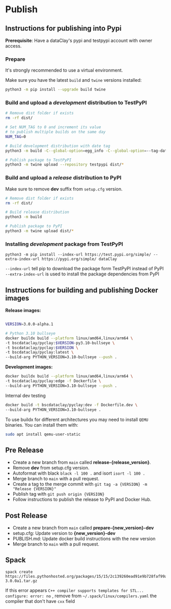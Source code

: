 # Publish

## Instructions for publishing into Pypi

**Prerequisite**: Have a dataClay's pypi and testpypi account with owner access.

### Prepare

It's strongly recommended to use a virtual environment.

Make sure you have the latest `build` and `twine` versions installed:

```bash
python3 -m pip install --upgrade build twine
```

### Build and upload a *development* distribution to TestPyPI

```bash
# Remove dist folder if exists
rm -rf dist/

# Set NUM_TAG to 0 and increment its value 
# to publish multiple builds on the same day
NUM_TAG=0

# Build development distribution with date tag
python3 -m build -C--global-option=egg_info -C--global-option=--tag-date -C--global-option=--tag-build=$NUM_TAG

# Publish package to TestPyPI
python3 -m twine upload --repository testpypi dist/*
```

### Build and upload a *release* distribution to PyPI

Make sure to remove **dev** suffix from `setup.cfg` version.

```bash
# Remove dist folder if exists
rm -rf dist/

# Build release distribution
python3 -m build

# Publish package to PyPI
python3 -m twine upload dist/*
```

### Installing *development* package from TestPyPI

```
python3 -m pip install --index-url https://test.pypi.org/simple/ --extra-index-url https://pypi.org/simple/ dataClay
```

`--index-url` tell pip to download the package form TestPyPI instead of PyPI
`--extra-index-url` is used to install the package dependencies from PyPI


## Instructions for building and publishing Docker images

**Release images:**

``` bash

VERSION=3.0.0-alpha.1

# Python 3.10 bullseye
docker buildx build --platform linux/amd64,linux/arm64 \
-t bscdataclay/pyclay:$VERSION-py3.10-bullseye \
-t bscdataclay/pyclay:$VERSION \
-t bscdataclay/pyclay:latest \
--build-arg PYTHON_VERSION=3.10-bullseye --push .
```

<!-- NOT SUPPORTED```bash
# Python 3.10 alpine
docker buildx build --platform linux/amd64,linux/arm64 \
-t bscdataclay/pyclay:$VERSION-py3.10-alpine \
--build-arg PYTHON_VERSION=3.10-alpine --push .

# Python 3.10 slim
docker buildx build --platform linux/amd64,linux/arm64 \
-t bscdataclay/pyclay:$VERSION-py3.10-slim \
--build-arg PYTHON_VERSION=3.10-slim --push .
``` -->

**Development images:**

```bash
docker buildx build --platform linux/amd64,linux/arm64 \
-t bscdataclay/pyclay:edge -f Dockerfile \
--build-arg PYTHON_VERSION=3.10-bullseye --push .
```

Internal dev testing
```bash
docker build -t bscdataclay/pyclay:dev -f Dockerfile.dev \
--build-arg PYTHON_VERSION=3.10-bullseye .
```


To use buildx for different architectures you may need to install `QEMU` binaries. You can install them with:

```bash
sudo apt install qemu-user-static
```

## Pre Release

- Create a new branch from `main` called **release-{release_version}**.
- Remove **dev** from setup.cfg version.
- Autoformat with black `black -l 100 .` and isort `isort -l 100 .`
- Merge branch to `main` with a pull request.
- Create a tag to the merge commit with `git tag -a {VERSION} -m "Release {VERSION}"`
- Publish tag with `git push origin {VERSION}`
- Follow instructions to publish the release to PyPI and Docker Hub.

## Post Release

- Create a new branch from `main` called **prepare-{new_version}-dev**
- setup.cfg: Update version to **{new_version}-dev**
- PUBLISH.md: Update docker build instructions with the new version
- Merge branch to `main` with a pull request.


## Spack

```
spack create https://files.pythonhosted.org/packages/15/15/2c139260ead91e9b728faf99ab327dfa717a0ef1668fa9e1c10d8f8bfd35/dataClay-3.0.0a1.tar.gz
```

If this error appears `C++ compiler supports templates for STL... configure: error: no` , remove from `~/.spack/linux/compilers.yaml` the compiler that don't have `cxx` field